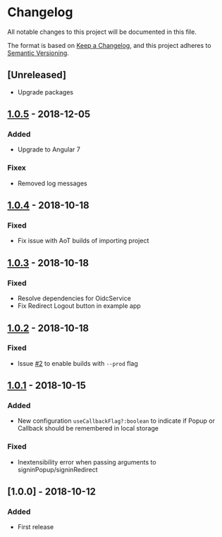 # Changelog
All notable changes to this project will be documented in this file.

The format is based on [Keep a Changelog](https://keepachangelog.com/en/1.0.0/),
and this project adheres to [Semantic Versioning](https://semver.org/spec/v2.0.0.html).

## [Unreleased]
- Upgrade packages

## [1.0.5] - 2018-12-05
### Added
- Upgrade to Angular 7
### Fixex
- Removed log messages

## [1.0.4] - 2018-10-18
### Fixed
- Fix issue with AoT builds of importing project

## [1.0.3] - 2018-10-18
### Fixed
- Resolve dependencies for OidcService
- Fix Redirect Logout button in example app

## [1.0.2] - 2018-10-18
### Fixed
- Issue [#2](https://github.com/Fileless/ng-oidc-client/issues/2) to enable builds with `--prod` flag

## [1.0.1] - 2018-10-15
### Added
- New configuration `useCallbackFlag?:boolean` to indicate if Popup or Callback should be remembered in local storage

### Fixed
- Inextensibility error when passing arguments to signinPopup/signinRedirect

## [1.0.0] - 2018-10-12
### Added
- First release

[1.0.5]: https://github.com/fileless/ng-oidc-client/compare/v1.0.4...v1.0.5
[1.0.4]: https://github.com/fileless/ng-oidc-client/compare/v1.0.3...v1.0.4
[1.0.3]: https://github.com/fileless/ng-oidc-client/compare/v1.0.2...v1.0.3
[1.0.2]: https://github.com/fileless/ng-oidc-client/compare/v1.0.1...v1.0.2
[1.0.1]: https://github.com/fileless/ng-oidc-client/compare/v1.0.0...v1.0.1
